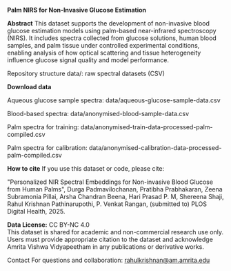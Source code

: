 __Palm NIRS for Non‑Invasive Glucose Estimation__

**Abstract**
This dataset supports the development of non-invasive blood glucose estimation models using palm-based near-infrared spectroscopy (NIRS). It includes spectra collected from glucose solutions, human blood samples, and palm tissue under controlled experimental conditions, enabling analysis of how optical scattering and tissue heterogeneity influence glucose signal quality and model performance.

Repository structure
data/: raw spectral datasets (CSV)


**Download data**

Aqueous glucose sample spectra: data/aqueous-glucose-sample-data.csv

Blood-based spectra: data/anonymised-blood-sample-data.csv

Palm spectra for training: data/anonymised-train-data-processed-palm-compiled.csv

Palm spectra for calibration: data/anonymised-calibration-data-processed-palm-compiled.csv


**How to cite**
If you use this dataset or code, please cite:

"Personalized NIR Spectral Embeddings for Non-invasive Blood Glucose from Human Palms", Durga Padmavilochanan, Pratibha Prabhakaran, Zeena Subramonia Pillai, Arsha
Chandran Beena, Hari Prasad P. M, Shereena Shaji, Rahul Krishnan Pathinarupothi, P. Venkat Rangan, (submitted to) PLOS Digital Health, 2025.

**Data License:** CC BY-NC 4.0  
This dataset is shared for academic and non-commercial research use only.  
Users must provide appropriate citation to the dataset and acknowledge Amrita Vishwa Vidyapeetham in any publications or derivative works.

Contact
For questions and collaboration: rahulkrishnan@am.amrita.edu
